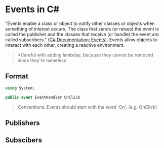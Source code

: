 # Events in C#
"Events enable a class or object to notify other classes or objects when something of interest occurs. The class that sends (or raises) the event is 
called the publisher and the classes that receive (or handle) the event are called subscribers." ([C# Documentation: Events](https://docs.microsoft.com/en-us/dotnet/csharp/programming-guide/events/)). Events allow objects to interact with each other, creating a reactive environment.
> \*Careful with adding lambdas, because they cannot be removed since they're nameless

## Format
```C#
using System;

public event EventHandler OnClick
```
> Conventions:
> Events should start with the word 'On', (e.g. OnClick)

## Publishers

## Subscibers
